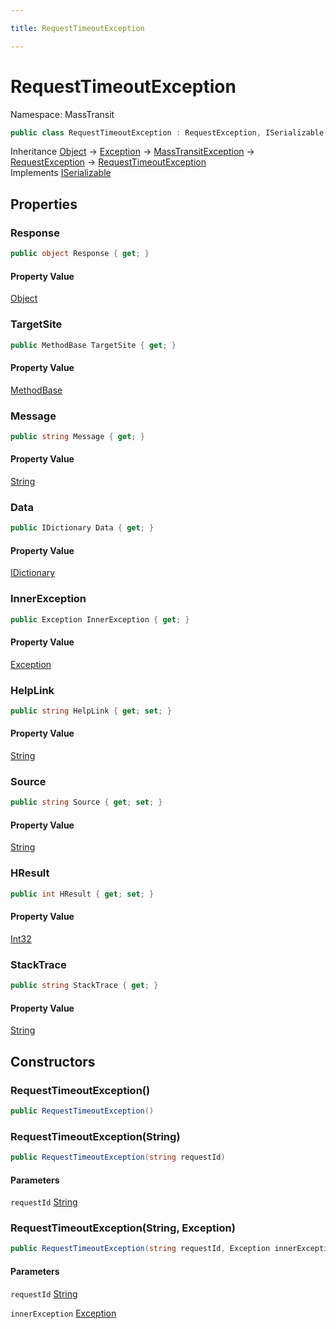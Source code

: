 ```yaml
---

title: RequestTimeoutException

---
```


# RequestTimeoutException

Namespace: MassTransit

```csharp
public class RequestTimeoutException : RequestException, ISerializable
```

Inheritance [Object](https://learn.microsoft.com/en-us/dotnet/api/system.object) → [Exception](https://learn.microsoft.com/en-us/dotnet/api/system.exception) → [MassTransitException](../masstransit/masstransitexception) → [RequestException](../masstransit/requestexception) → [RequestTimeoutException](../masstransit/requesttimeoutexception)<br/>
Implements [ISerializable](https://learn.microsoft.com/en-us/dotnet/api/system.runtime.serialization.iserializable)

## Properties

### **Response**

```csharp
public object Response { get; }
```

#### Property Value

[Object](https://learn.microsoft.com/en-us/dotnet/api/system.object)<br/>

### **TargetSite**

```csharp
public MethodBase TargetSite { get; }
```

#### Property Value

[MethodBase](https://learn.microsoft.com/en-us/dotnet/api/system.reflection.methodbase)<br/>

### **Message**

```csharp
public string Message { get; }
```

#### Property Value

[String](https://learn.microsoft.com/en-us/dotnet/api/system.string)<br/>

### **Data**

```csharp
public IDictionary Data { get; }
```

#### Property Value

[IDictionary](https://learn.microsoft.com/en-us/dotnet/api/system.collections.idictionary)<br/>

### **InnerException**

```csharp
public Exception InnerException { get; }
```

#### Property Value

[Exception](https://learn.microsoft.com/en-us/dotnet/api/system.exception)<br/>

### **HelpLink**

```csharp
public string HelpLink { get; set; }
```

#### Property Value

[String](https://learn.microsoft.com/en-us/dotnet/api/system.string)<br/>

### **Source**

```csharp
public string Source { get; set; }
```

#### Property Value

[String](https://learn.microsoft.com/en-us/dotnet/api/system.string)<br/>

### **HResult**

```csharp
public int HResult { get; set; }
```

#### Property Value

[Int32](https://learn.microsoft.com/en-us/dotnet/api/system.int32)<br/>

### **StackTrace**

```csharp
public string StackTrace { get; }
```

#### Property Value

[String](https://learn.microsoft.com/en-us/dotnet/api/system.string)<br/>

## Constructors

### **RequestTimeoutException()**

```csharp
public RequestTimeoutException()
```

### **RequestTimeoutException(String)**

```csharp
public RequestTimeoutException(string requestId)
```

#### Parameters

`requestId` [String](https://learn.microsoft.com/en-us/dotnet/api/system.string)<br/>

### **RequestTimeoutException(String, Exception)**

```csharp
public RequestTimeoutException(string requestId, Exception innerException)
```

#### Parameters

`requestId` [String](https://learn.microsoft.com/en-us/dotnet/api/system.string)<br/>

`innerException` [Exception](https://learn.microsoft.com/en-us/dotnet/api/system.exception)<br/>
